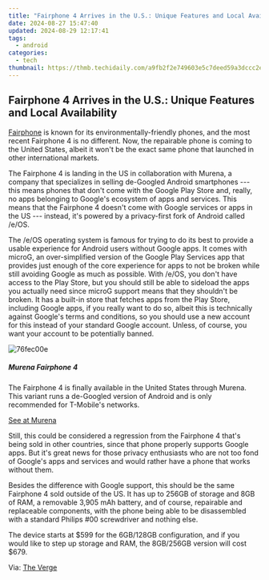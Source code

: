 ```yaml
---
title: "Fairphone 4 Arrives in the U.S.: Unique Features and Local Availability"
date: 2024-08-27 15:47:40
updated: 2024-08-29 12:17:41
tags:
  - android
categories:
  - tech
thumbnail: https://thmb.techidaily.com/a9fb2f2e749603e5c7deed59a3dccc2eb82bb973e6c7211350802c91feadcdaf.jpg
---
```


## Fairphone 4 Arrives in the U.S.: Unique Features and Local Availability

[Fairphone](https://tech-hub.techidaily.com/techniques-to-curtail-ai-fictional-responses/) is known for its environmentally-friendly phones, and the most recent Fairphone 4 is no different. Now, the repairable phone is coming to the United States, albeit it won't be the exact same phone that launched in other international markets.

 The Fairphone 4 is landing in the US in collaboration with Murena, a company that specializes in selling de-Googled Android smartphones --- this means phones that don't come with the Google Play Store and, really, no apps belonging to Google's ecosystem of apps and services. This means that the Fairphone 4 doesn't come with Google services or apps in the US --- instead, it's powered by a privacy-first fork of Android called /e/OS.

 The /e/OS operating system is famous for trying to do its best to provide a usable experience for Android users without Google apps. It comes with microG, an over-simplified version of the Google Play Services app that provides just enough of the core experience for apps to not be broken while still avoiding Google as much as possible. With /e/OS, you don't have access to the Play Store, but you should still be able to sideload the apps you actually need since microG support means that they shouldn't be broken. It has a built-in store that fetches apps from the Play Store, including Google apps, if you really want to do so, albeit this is technically against Google's terms and conditions, so you should use a new account for this instead of your standard Google account. Unless, of course, you want your account to be potentially banned.

![76fec00e](https://static1.howtogeekimages.com/wordpress/wp-content/uploads/reviewgeek/2023/07/76fec00e.png) 

#####  Murena Fairphone 4

The Fairphone 4 is finally available in the United States through Murena. This variant runs a de-Googled version of Android and is only recommended for T-Mobile's networks.

[See at Murena](https://murena.com/america/shop/smartphones/brand-new/murena-fairphone-4/) 

 Still, this could be considered a regression from the Fairphone 4 that's being sold in other countries, since that phone properly supports Google apps. But it's great news for those privacy enthusiasts who are not too fond of Google's apps and services and would rather have a phone that works without them.

 Besides the difference with Google support, this should be the same Fairphone 4 sold outside of the US. It has up to 256GB of storage and 8GB of RAM, a removable 3,905 mAh battery, and of course, repairable and replaceable components, with the phone being able to be disassembled with a standard Philips #00 screwdriver and nothing else.

 The device starts at $599 for the 6GB/128GB configuration, and if you would like to step up storage and RAM, the 8GB/256GB version will cost $679.

 Via: [The Verge](https://www.theverge.com/2022/5/31/23144917/murena-one-smartphone-degoogle-android)

<ins class="adsbygoogle"
     style="display:block"
     data-ad-format="autorelaxed"
     data-ad-client="ca-pub-7571918770474297"
     data-ad-slot="1223367746"></ins>



<ins class="adsbygoogle"
     style="display:block"
     data-ad-client="ca-pub-7571918770474297"
     data-ad-slot="8358498916"
     data-ad-format="auto"
     data-full-width-responsive="true"></ins>
